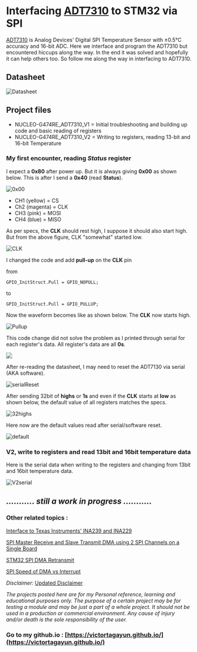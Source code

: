 # Interfacing [ADT7310](https://www.analog.com/media/en/technical-documentation/data-sheets/adt7310.pdf) to STM32 via SPI

[ADT7310](https://www.analog.com/media/en/technical-documentation/data-sheets/adt7310.pdf) is Analog Devices' Digital SPI Temperature Sensor with ±0.5°C accuracy and 16-bit ADC. Here we interface and program the ADT7310 but encountered hiccups along the way. In the end it was solved and hopefully it can help others too. So follow me along the way in interfacing to ADT7310.

## Datasheet

![Datasheet](https://github.com/VictorTagayun/STM32_ADT7310/blob/main/photos/datasheet00.png)

## Project files  

* NUCLEO-G474RE_ADT7310_V1  = Initial troubleshooting and building up code and basic reading of registers
* NUCLEO-G474RE_ADT7310_V2  = Writing to registers, reading 13-bit and 16-bit Temperature

### My first encounter, reading ***Status*** register

I expect a **0x80** after power up. But it is always giving **0x00** as shown below. This is after I send a **0x40** (read **Status**).

![0x00](https://github.com/VictorTagayun/STM32_ADT7310/blob/main/photos/20240209_000229.jpg)

* CH1 (yellow)   = CS
* Ch2 (magenta)  = CLK
* CH3 (pink)     = MOSI
* CH4 (blue)     = MISO

As per specs, the **CLK** should rest high, I suppose it should also start high. But from the above figure, CLK "somewhat" started low.

![CLK](https://github.com/VictorTagayun/STM32_ADT7310/blob/main/photos/datasheet01.png)

I changed the code and add **pull-up** on the **CLK** pin

from
```
GPIO_InitStruct.Pull = GPIO_NOPULL;
```
to 
```
GPIO_InitStruct.Pull = GPIO_PULLUP;
```

Now the waveform becomes like as shown below. The **CLK** now starts high.

![Pullup](https://github.com/VictorTagayun/STM32_ADT7310/blob/main/photos/20240209_001324.jpg)


This code change did not solve the problem as I printed through serial for each register's data. All register's data are all **0s**.

![](https://github.com/VictorTagayun/STM32_ADT7310/blob/main/photos/Serial01.png)

After re-reading the datasheet, I may need to reset the ADT7130 via serial (AKA software).

![serialReset](https://github.com/VictorTagayun/STM32_ADT7310/blob/main/photos/datasheet02.png)

After sending 32bit of **highs** or **1s** and even if the **CLK** starts at **low** as shown below, the default value of all registers matches the specs.

![32highs](https://github.com/VictorTagayun/STM32_ADT7310/blob/main/photos/20240209_001953.jpg)

Here now are the default values read after serial/software reset.

![default](https://github.com/VictorTagayun/STM32_ADT7310/blob/main/photos/Serial02.png)


### V2, write to registers and read 13bit and 16bit temperature data

Here is the serial data when writing to the registers and changing from 13bit and 16bit temperature data.

![V2serial](https://github.com/VictorTagayun/STM32_ADT7310/blob/main/photos/Serial03.png)

## ***........... still a work in progress  ...........***


### Other related topics : 

[Interface to Texas Instruments' INA239 and INA229](https://github.com/VictorTagayun/STM32_INA239-INA229)

[SPI Master Receive and Slave Transmit DMA using 2 SPI Channels on a Single Board](https://github.com/VictorTagayun/STM32_SPI-Master-RX-DMA_SingleBoard)

[STM32 SPI DMA Retransmit](https://github.com/VictorTagayun/STM32_SPI_DMA_Retransmit)

[SPI Speed of DMA vs Interrupt](https://github.com/VictorTagayun/SPI_DMA_VS_Interrupt)

*Disclaimer:*
[Updated Disclaimer](https://github.com/VictorTagayun/GlobalDisclaimer)

*The projects posted here are for my Personal reference, learning and educational purposes only.*
*The purpose of a certain project may be for testing a module and may be just a part of a whole project.*
*It should not be used in a production or commercial environment.*
*Any cause of injury and/or death is the sole responsibility of the user.*

### Go to my github.io : [https://victortagayun.github.io/](https://victortagayun.github.io/)
